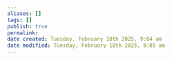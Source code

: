 ```yaml
---
aliases: []
tags: []
publish: true
permalink:
date created: Tuesday, February 18th 2025, 9:04 am
date modified: Tuesday, February 18th 2025, 9:05 am
---
```



